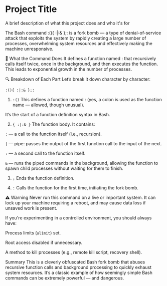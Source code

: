 
# Project Title

A brief description of what this project does and who it's for

The Bash command :(){ :|:& };: is a fork bomb — a type of denial-of-service attack that exploits the system by rapidly creating a large number of processes, overwhelming system resources and effectively making the machine unresponsive.

🧨 What the Command Does
It defines a function named : that recursively calls itself twice, once in the background, and then executes the function. This leads to exponential growth in the number of processes.

🔍 Breakdown of Each Part
Let’s break it down character by character:
```
:(){ :|:& };:
```
1. ```:()```
This defines a function named : (yes, a colon is used as the function name — allowed, though unusual).

It’s the start of a function definition syntax in Bash.


2. ```{ :|:& }```
The function body. It contains:

```:``` — a call to the function itself (i.e., recursion).

```|``` — pipe: passes the output of the first function call to the input of the next.

```:``` — a second call to the function itself.

```&``` — runs the piped commands in the background, allowing the function to spawn child processes without waiting for them to finish.

3. ```;```
Ends the function definition.

4. ```:```
Calls the function for the first time, initiating the fork bomb.

⚠️ Warning
Never run this command on a live or important system. It can lock up your machine requiring a reboot, and may cause data loss if unsaved work is present.

If you're experimenting in a controlled environment, you should always have:

Process limits (```ulimit```) set.

Root access disabled if unnecessary.

A method to kill processes (e.g., remote kill script, recovery shell).

Summary
This is a cleverly obfuscated Bash fork bomb that abuses recursive function calls and background processing to quickly exhaust system resources. It’s a classic example of how seemingly simple Bash commands can be extremely powerful — and dangerous.
